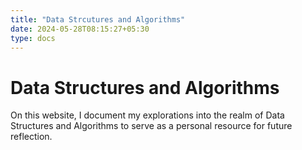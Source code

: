 ```yaml
---
title: "Data Strcutures and Algorithms"
date: 2024-05-28T08:15:27+05:30
type: docs
---
```


# Data Structures and Algorithms

On this website, I document my explorations into the realm of Data Structures and Algorithms to serve as a personal resource for future reflection.
